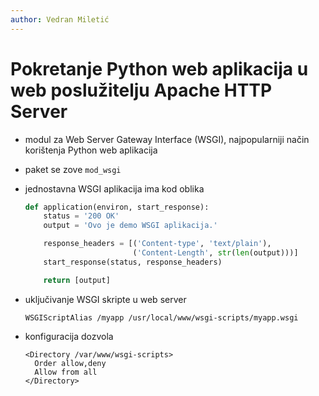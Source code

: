 ```yaml
---
author: Vedran Miletić
---
```


# Pokretanje Python web aplikacija u web poslužitelju Apache HTTP Server

- modul za Web Server Gateway Interface (WSGI), najpopularniji način korištenja Python web aplikacija
- paket se zove `mod_wsgi`
- jednostavna WSGI aplikacija ima kod oblika

    ``` python
    def application(environ, start_response):
        status = '200 OK'
        output = 'Ovo je demo WSGI aplikacija.'

        response_headers = [('Content-type', 'text/plain'),
                            ('Content-Length', str(len(output)))]
        start_response(status, response_headers)

        return [output]
    ```

- uključivanje WSGI skripte u web server

    ``` apacheconf
    WSGIScriptAlias /myapp /usr/local/www/wsgi-scripts/myapp.wsgi
    ```

- konfiguracija dozvola

    ``` apacheconf
    <Directory /var/www/wsgi-scripts>
      Order allow,deny
      Allow from all
    </Directory>
    ```

